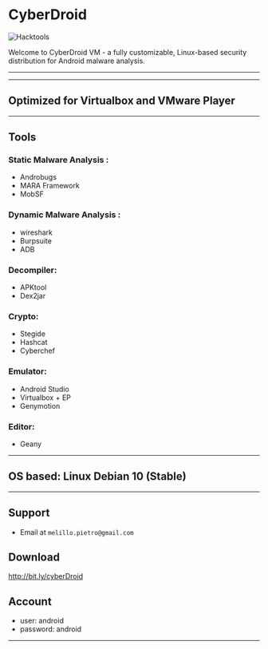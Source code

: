 # CyberDroid 

![Hacktools](https://dwkujuq9vpuly.cloudfront.net/news/wp-content/uploads/2020/03/Android-main.jpg)


Welcome to CyberDroid VM - a fully customizable, Linux-based security distribution for Android malware analysis.

---

---
## Optimized for Virtualbox and VMware Player
---
## Tools

### Static Malware Analysis :
* Androbugs
* MARA Framework
* MobSF
### Dynamic Malware Analysis : 
* wireshark
* Burpsuite
* ADB
### Decompiler: 
* APKtool 
* Dex2jar
### Crypto:
* Stegide
* Hashcat
* Cyberchef
### Emulator:
* Android Studio
* Virtualbox + EP
* Genymotion
### Editor:
* Geany
---

## OS based: Linux Debian 10 (Stable)
---

## Support

- Email at `melillo.pietro@gmail.com`</a>

## Download

http://bit.ly/cyberDroid

## Account

* user: android
* password: android

---
